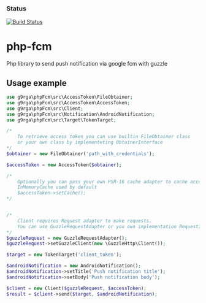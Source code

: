 ### Status
[![Build Status](https://travis-ci.org/g9rga/php-fcm.svg?branch=master)](https://travis-ci.org/g9rga/php-fcm)

# php-fcm
Php library to send push notification via google fcm with guzzle

## Usage example
```php
use g9rga\phpFcm\src\AccessToken\FileObtainer;
use g9rga\phpFcm\src\AccessToken\AccessToken;
use g9rga\phpFcm\src\Client;
use g9rga\phpFcm\src\Notification\AndroidNotification;
use g9rga\phpFcm\src\Target\TokenTarget;

/*
    To retrieve access token you can use builtin FileObtainer class
    or your own class by implementeting ObtainerInterface
*/
$obtainer = new FileObtainer('path_with_credentials');

$accessToken = new AccessToken($obtainer);

/*
    Optionally you can pass your own PSR-16 cache adapter to cache access token
    InMemoryCache used by default
    $accessToken->setCache();
*/


/*
    Client requires Request adapter to make requests.
    You can use GuzzleRequestAdapter or you own implementation RequestInterface
*/
$guzzleRequest = new GuzzleRequestAdapter();
$guzzleRequest->setGuzzleClient(new \GuzzleHttp\Client());

$target = new TokenTarget('client_token');

$androidNotification = new AndroidNotification();
$androidNotification->setTitle('Push notification title');
$androidNotification->setBody('Push notification body');

$client = new Client($guzzleRequest, $accessToken);
$result = $client->send($target, $androidNotification);
```



